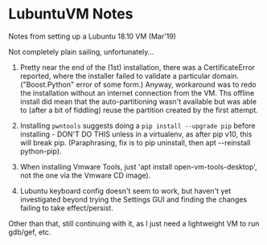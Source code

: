 # LubuntuVM Notes

Notes from setting up a Lubuntu 18.10 VM (Mar'19)

Not completely plain sailing, unfortunately...

1. Pretty near the end of the (1st) installation, there was a CertificateError reported, where the installer failed to validate a particular domain.  ("Boost.Python" error of some form.)  Anyway, workaround was to redo the installation without an internet connection from the VM.  Ths offline install did mean that the auto-partitioning wasn't available but was able to (after a bit of fiddling) reuse the partition created by the first attempt.

2. Installing `pwntools` suggests doing a `pip install --upgrade pip` before installing - DON'T DO THIS unless in a virtualenv, as after pip v10, this will break pip.  (Paraphrasing, fix is to pip uninstall, then apt --reinstall python-pip).

3. When installing Vmware Tools, just 'apt install open-vm-tools-desktop', not the one via the Vmware CD image).

4. Lubuntu keyboard config doesn't seem to work, but haven't yet investigated beyond trying the Settings GUI and finding the changes failing to take effect/persist.

Other than that, still continuing with it, as I just need a lightweight VM to run gdb/gef, etc.